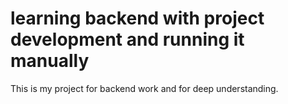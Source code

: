 # learning backend with project development and running it manually

This is my project for backend work and for deep understanding.
